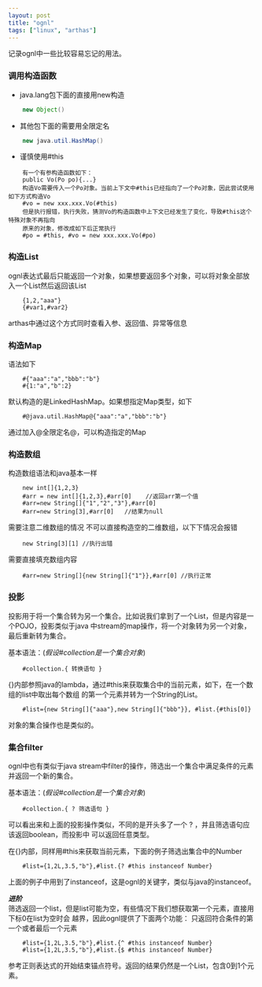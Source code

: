 ```yaml
---
layout: post
title: "ognl"
tags: ["linux", "arthas"]
---
```


记录ognl中一些比较容易忘记的用法。

### 调用构造函数
+ java.lang包下面的直接用new构造
```java
    new Object()
```
+ 其他包下面的需要用全限定名
```java
    new java.util.HashMap()
```
+ 谨慎使用#this
```
    有一个有参构造函数如下：
    public Vo(Po po){...}
    构造Vo需要传入一个Po对象。当前上下文中#this已经指向了一个Po对象，因此尝试使用如下方式构造Vo
    #vo = new xxx.xxx.Vo(#this)
    但是执行报错，执行失败，猜测Vo的构造函数中上下文已经发生了变化，导致#this这个特殊对象不再指向
    原来的对象，修改成如下后正常执行
    #po = #this, #vo = new xxx.xxx.Vo(#po)
```

### 构造List

ognl表达式最后只能返回一个对象，如果想要返回多个对象，可以将对象全部放入一个List然后返回该List
```
    {1,2,"aaa"}
    {#var1,#var2}
```
arthas中通过这个方式同时查看入参、返回值、异常等信息

### 构造Map
语法如下
```
    #{"aaa":"a","bbb":"b"}
    #{1:"a","b":2}
```
默认构造的是LinkedHashMap。如果想指定Map类型，如下
```
    #@java.util.HashMap@{"aaa":"a","bbb":"b"}
```
通过加入@全限定名@，可以构造指定的Map

### 构造数组
构造数组语法和java基本一样
```
    new int[]{1,2,3}
    #arr = new int[]{1,2,3},#arr[0]    //返回arr第一个值
    #arr=new String[]{"1","2","3"},#arr[0]
    #arr=new String[3],#arr[0]   //结果为null
```
需要注意二维数组的情况
不可以直接构造空的二维数组，以下下情况会报错
```
    new String[3][1] //执行出错
```
需要直接填充数组内容
```
    #arr=new String[]{new String[]{"1"}},#arr[0] //执行正常
```

### 投影
投影用于将一个集合转为另一个集合。比如说我们拿到了一个List，但是内容是一个POJO，投影类似于java
中stream的map操作，将一个对象转为另一个对象，最后重新转为集合。

基本语法：(*假设#collection是一个集合对象*)
```
    #collection.{ 转换语句 }
```
{}内部参照java的lambda，通过#this来获取集合中的当前元素，如下，在一个数组的list中取出每个数组
的第一个元素并转为一个String的List。
```
    #list={new String[]{"aaa"},new String[]{"bbb"}}, #list.{#this[0]}
```
对象的集合操作也是类似的。

### 集合filter
ognl中也有类似于java stream中filter的操作，筛选出一个集合中满足条件的元素并返回一个新的集合。

基本语法：(*假设#collection是一个集合对象*)
```
    #collection.{ ? 筛选语句 }
```
可以看出来和上面的投影操作类似，不同的是开头多了一个 ? ，并且筛选语句应该返回boolean，而投影中
可以返回任意类型。

在{}内部，同样用#this来获取当前元素，下面的例子筛选出集合中的Number
```
    #list={1,2L,3.5,"b"},#list.{? #this instanceof Number}
```
上面的例子中用到了instanceof，这是ognl的关键字，类似与java的instanceof。

***进阶***  
筛选返回一个list，但是list可能为空，有些情况下我们想获取第一个元素，直接用下标0在list为空时会
越界，因此ognl提供了下面两个功能： 只返回符合条件的第一个或者最后一个元素
```
    #list={1,2L,3.5,"b"},#list.{^ #this instanceof Number}
    #list={1,2L,3.5,"b"},#list.{$ #this instanceof Number}
```
参考正则表达式的开始结束锚点符号。返回的结果仍然是一个List，包含0到1个元素。